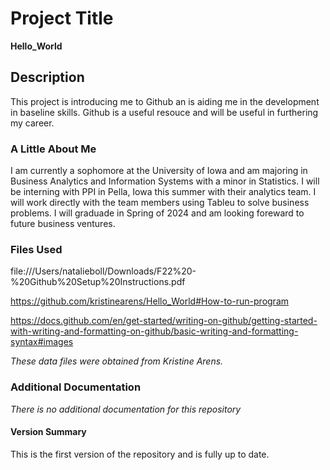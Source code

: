 # Project Title
**Hello_World**
## Description
This project is introducing me to Github an is aiding me in the development in baseline skills. Github is a useful resouce and will be useful in furthering my career.
### A Little About Me
I am currently a sophomore at the University of Iowa and am majoring in Business Analytics and Information Systems with a minor in Statistics. I will be interning with PPI in Pella, Iowa this summer with their analytics team. I will work directly with the team members using Tableu to solve business problems. I will graduade in Spring of 2024 and am looking foreward to future business ventures.
### Files Used
file:///Users/natalieboll/Downloads/F22%20-%20Github%20Setup%20Instructions.pdf

https://github.com/kristinearens/Hello_World#How-to-run-program

https://docs.github.com/en/get-started/writing-on-github/getting-started-with-writing-and-formatting-on-github/basic-writing-and-formatting-syntax#images

_These data files were obtained from Kristine Arens._
### Additional Documentation
_There is no additional documentation for this repository_
#### Version Summary
This is the first version of the repository and is fully up to date.
